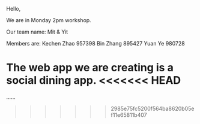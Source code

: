Hello,

We are in Monday 2pm workshop. 

Our team name: Mit & Yit

Members are:  Kechen Zhao 957398
              Bin Zhang   895427
              Yuan Ye     980728

The web app we are creating is a social dining app.
<<<<<<< HEAD
=======

......

>>>>>>> 2985e75fc5200f564ba8620b05ef11e65811b407
